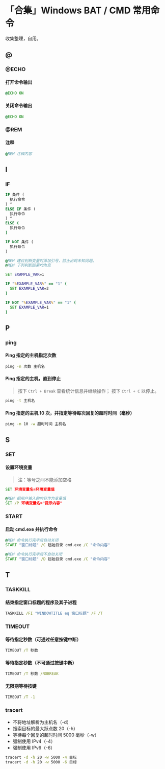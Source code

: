 # 「合集」Windows BAT / CMD 常用命令

收集整理，自用。

## @

### @ECHO

#### 打开命令输出

```bat
@ECHO ON
```

#### 关闭命令输出

```bat
@ECHO ON
```

### @REM

#### 注释

```bat
@REM 注释内容
```

## I

### IF

```bat
IF 条件 (
  执行命令
) ^
ELSE IF 条件 (
  执行命令
) ^
ELSE (
  执行命令
)
```

```bat
IF NOT 条件 (
  执行命令
)
```

```bat
@REM 建议判断变量时添加引号，防止出现未知问题。
@REM 下列判断结果均为真

SET EXAMPLE_VAR=1

IF "%EXAMPLE_VAR%" == "1" (
  SET EXAMPLE_VAR=2
)

IF NOT "%EXAMPLE_VAR%" == "1" (
  SET EXAMPLE_VAR=1
)
```

## P

### ping

#### Ping 指定的主机指定次数

```bat
ping -n 次数 主机名
```

#### Ping 指定的主机，直到停止

> 按下 `Ctrl + Break` 查看统计信息并继续操作；
> 按下 `Ctrl + C` 以停止。

```bat
ping -t 主机名
```

#### Ping 指定的主机 10 次，并指定等待每次回复的超时时间（毫秒）

```bat
ping -n 10 -w 超时时间 主机名
```

## S

### SET

#### 设置环境变量

> 注：等号之间不能添加空格

```bat
SET 环境变量名=环境变量值
```

```bat
@REM 把用户输入的内容作为变量值
SET /P 环境变量名="提示内容"
```

### START

#### 启动 cmd.exe 并执行命令

```bat
@REM 命令执行完毕后自动关闭
START "窗口标题" /C 起始目录 cmd.exe /C "命令内容"

@REM 命令执行完毕后不自动关闭
START "窗口标题" /D 起始目录 cmd.exe /C "命令内容"
```

## T

### TASKKILL

#### 结束指定窗口标题的程序及其子进程

```bat
TASKKILL /FI "WINDOWTITLE eq 窗口标题" /F /T
```

### TIMEOUT

#### 等待指定秒数（可通过任意按键中断）

```bat
TIMEOUT /T 秒数
```

#### 等待指定秒数（不可通过按键中断）

```bat
TIMEOUT /T 秒数 /NOBREAK
```

#### 无限期等待按键

```bat
TIMEOUT /T -1
```

### tracert

- 不将地址解析为主机名（-d）
- 搜索目标的最大跃点数 20（-h）
- 等待每个回复的超时时间 5000 毫秒（-w）
- 强制使用 IPv4（-4）
- 强制使用 IPv6（-6）

```bat
tracert -d -h 20 -w 5000 -4 目标
tracert -d -h 20 -w 5000 -6 目标
```
